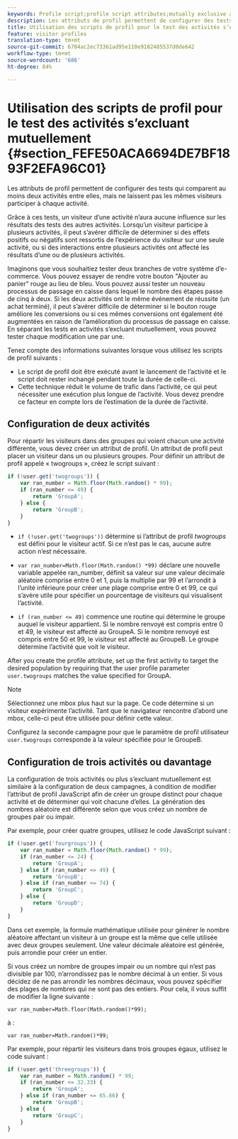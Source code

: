 ```yaml
---
keywords: Profile script;profile script attributes;mutually exclusive activities
description: Les attributs de profil permettent de configurer des tests qui comparent au moins deux activités entre elles, mais ne laissent pas les mêmes visiteurs participer à chaque activité.
title: Utilisation des scripts de profil pour le test des activités s’excluant mutuellement
feature: visitor profiles
translation-type: tm+mt
source-git-commit: 6704ac2ec73361ad95e110e9182485537d0de642
workflow-type: tm+mt
source-wordcount: '686'
ht-degree: 84%

---
```



# Utilisation des scripts de profil pour le test des activités s’excluant mutuellement {#section_FEFE50ACA6694DE7BF1893F2EFA96C01}

Les attributs de profil permettent de configurer des tests qui comparent au moins deux activités entre elles, mais ne laissent pas les mêmes visiteurs participer à chaque activité.

Grâce à ces tests, un visiteur d’une activité n’aura aucune influence sur les résultats des tests des autres activités. Lorsqu’un visiteur participe à plusieurs activités, il peut s’avérer difficile de déterminer si des effets positifs ou négatifs sont ressortis de l’expérience du visiteur sur une seule activité, ou si des interactions entre plusieurs activités ont affecté les résultats d’une ou de plusieurs activités.

Imaginons que vous souhaitiez tester deux branches de votre système d’e-commerce. Vous pouvez essayer de rendre votre bouton &quot;Ajouter au panier&quot; rouge au lieu de bleu. Vous pouvez aussi tester un nouveau processus de passage en caisse dans lequel le nombre des étapes passe de cinq à deux. Si les deux activités ont le même événement de réussite (un achat terminé), il peut s’avérer difficile de déterminer si le bouton rouge améliore les conversions ou si ces mêmes conversions ont également été augmentées en raison de l’amélioration du processus de passage en caisse. En séparant les tests en activités s’excluant mutuellement, vous pouvez tester chaque modification une par une.

Tenez compte des informations suivantes lorsque vous utilisez les scripts de profil suivants :

* Le script de profil doit être exécuté avant le lancement de l’activité et le script doit rester inchangé pendant toute la durée de celle-ci.
* Cette technique réduit le volume de trafic dans l’activité, ce qui peut nécessiter une exécution plus longue de l’activité. Vous devez prendre ce facteur en compte lors de l’estimation de la durée de l’activité.

## Configuration de deux activités

Pour répartir les visiteurs dans des groupes qui voient chacun une activité différente, vous devez créer un attribut de profil. Un attribut de profil peut placer un visiteur dans un ou plusieurs groupes. Pour définir un attribut de profil appelé « twogroups », créez le script suivant :

```javascript
if (!user.get('twogroups')) { 
    var ran_number = Math.floor(Math.random() * 99); 
    if (ran_number <= 49) { 
        return 'GroupA'; 
    } else { 
        return 'GroupB'; 
    } 
}
```

* `if (!user.get('twogroups'))` détermine si l’attribut de profil *twogroups* est défini pour le visiteur actif. Si ce n’est pas le cas, aucune autre action n’est nécessaire.

* `var ran_number=Math.floor(Math.random() *99)` déclare une nouvelle variable appelée ran_number, définit sa valeur sur une valeur décimale aléatoire comprise entre 0 et 1, puis la multiplie par 99 et l’arrondit à l’unité inférieure pour créer une plage comprise entre 0 et 99, ce qui s’avère utile pour spécifier un pourcentage de visiteurs qui visualisent l’activité.

* `if (ran_number <= 49)` commence une routine qui détermine le groupe auquel le visiteur appartient. Si le nombre renvoyé est compris entre 0 et 49, le visiteur est affecté au GroupeA. Si le nombre renvoyé est compris entre 50 et 99, le visiteur est affecté au GroupeB. Le groupe détermine l’activité que voit le visiteur.

After you create the profile attribute, set up the first activity to target the desired population by requiring that the user profile parameter `user.twogroups` matches the value specified for GroupA.

>[!NOTE]
>
>Sélectionnez une mbox plus haut sur la page. Ce code détermine si un visiteur expérimente l’activité. Tant que le navigateur rencontre d’abord une mbox, celle-ci peut être utilisée pour définir cette valeur.

Configurez la seconde campagne pour que le paramètre de profil utilisateur `user.twogroups` corresponde à la valeur spécifiée pour le GroupeB.

## Configuration de trois activités ou davantage

La configuration de trois activités ou plus s’excluant mutuellement est similaire à la configuration de deux campagnes, à condition de modifier l’attribut de profil JavaScript afin de créer un groupe distinct pour chaque activité et de déterminer qui voit chacune d’elles. La génération des nombres aléatoire est différente selon que vous créez un nombre de groupes pair ou impair.

Par exemple, pour créer quatre groupes, utilisez le code JavaScript suivant :

```javascript
if (!user.get('fourgroups')) { 
    var ran_number = Math.floor​(Math.random() * 99); 
    if (ran_number <= 24) { 
        return 'GroupA'; 
    } else if (ran_number <= 49) { 
        return 'GroupB'; 
    } else if (ran_number <= 74) { 
        return 'GroupC'; 
    } else { 
        return 'GroupD'; 
    } 
}
```

Dans cet exemple, la formule mathématique utilisée pour générer le nombre aléatoire affectant un visiteur à un groupe est la même que celle utilisée avec deux groupes seulement. Une valeur décimale aléatoire est générée, puis arrondie pour créer un entier.

Si vous créez un nombre de groupes impair ou un nombre qui n’est pas divisible par 100, n’arrondissez pas le nombre décimal à un entier. Si vous décidez de ne pas arrondir les nombres décimaux, vous pouvez spécifier des plages de nombres qui ne sont pas des entiers. Pour cela, il vous suffit de modifier la ligne suivante :

`var ran_number=Math.floor(Math.random()*99);`

à :

`var ran_number=Math.random()*99;`

Par exemple, pour répartir les visiteurs dans trois groupes égaux, utilisez le code suivant :

```javascript
if (!user.get('threegroups')) { 
    var ran_number = Math.random() * 99; 
    if (ran_number <= 32.33) { 
        return 'GroupA'; 
    } else if (ran_number <= 65.66) { 
        return 'GroupB'; 
    } else { 
        return 'GroupC'; 
    } 
}
```
